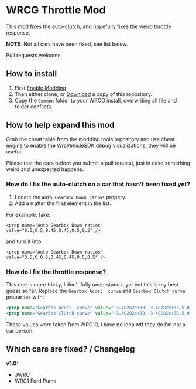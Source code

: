 # WRCG Throttle Mod

This mod fixes the auto-clutch, and hopefully fixes the weird throttle response.

**NOTE:** Not all cars have been fixed, see list below.

Pull requests welcome.

## How to install

1. First [Enable Modding](https://github.com/Avery3R/WRCGModTools#how-do-i-enable-mods-in-my-wrcg-install)
2. Then either clone, or [Download](https://github.com/Avery3R/WRCGThrottleMod/archive/refs/heads/master.zip) a copy of this repository.
3. Copy the `Common` folder to your WRCG install, overwriting all file and folder conflicts.

## How to help expand this mod

Grab the cheat table from the modding tools repository and use cheat engine to enable the WrcVehicleSDK debug visualizations, they will be useful.

Please test the cars before you submit a pull request, just in case something weird and unexpected happens.

### How do I fix the auto-clutch on a car that hasn't been fixed yet?

1. Locate the `Auto Gearbox Down ratios` propery.
2. Add a `0` after the first element in the list.

For example, take:

`<prop name="Auto Gearbox Down ratios" value="0.5,0.5,0.45,0.45,0.5,0.5" />`

and turn it into

`<prop name="Auto Gearbox Down ratios" value="0.5,0,0.5,0.45,0.45,0.5,0.5" />`

### How do I fix the throttle response?

This one is more tricky, I don't fully understand it yet but this is my best guess so far. Replace the `Gearbox Accel  curve` and `Gearbox Clutch curve` properties with:

```xml
<prop name="Gearbox Accel  curve" value="-3.40282e+38,-3.40282e+38,5,0.0000;1.0000,0.0000;1.0000,0.0704;1.0000,0.7746;1.0000,1.0000;1.0000" />
<prop name="Gearbox Clutch curve" value="-3.40282e+38,-3.40282e+38,5,0.0000;0.0000,0.2251;0.4292,0.5047;0.9898,0.7573;0.4393,1.0000;0.0000" />
```

These values were taken from WRC10, I have no idea wtf they do I'm not a car person.

## Which cars are fixed? / Changelog

**v1.0:**

* JWRC
* WRC1 Ford Puma